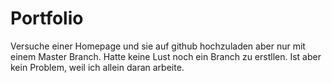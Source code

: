 # Portfolio

Versuche einer Homepage und sie auf github hochzuladen aber nur mit einem Master Branch.
Hatte keine Lust noch ein Branch zu erstllen. Ist aber kein Problem, weil ich allein daran arbeite.
